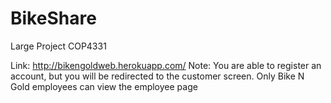 # BikeShare
Large Project COP4331

Link: http://bikengoldweb.herokuapp.com/
Note: You are able to register an account, but you will be redirected to the customer screen. Only Bike N Gold employees can view the employee page
